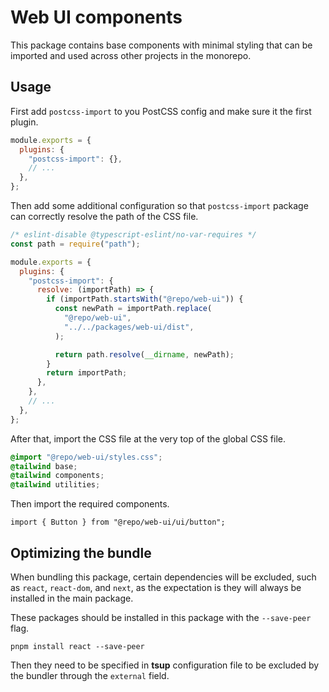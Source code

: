 # Web UI components

This package contains base components with minimal styling that can be imported and used across other projects in the monorepo.

## Usage

First add `postcss-import` to you PostCSS config and make sure it the first plugin.

```js
module.exports = {
  plugins: {
    "postcss-import": {},
    // ...
  },
};
```

Then add some additional configuration so that `postcss-import` package can correctly resolve the path of the CSS file.

```js
/* eslint-disable @typescript-eslint/no-var-requires */
const path = require("path");

module.exports = {
  plugins: {
    "postcss-import": {
      resolve: (importPath) => {
        if (importPath.startsWith("@repo/web-ui")) {
          const newPath = importPath.replace(
            "@repo/web-ui",
            "../../packages/web-ui/dist",
          );

          return path.resolve(__dirname, newPath);
        }
        return importPath;
      },
    },
    // ...
  },
};
```

After that, import the CSS file at the very top of the global CSS file.

```css
@import "@repo/web-ui/styles.css";
@tailwind base;
@tailwind components;
@tailwind utilities;
```

Then import the required components.

```tsx
import { Button } from "@repo/web-ui/ui/button";
```

## Optimizing the bundle

When bundling this package, certain dependencies will be excluded, such as `react`, `react-dom`, and `next`, as the expectation is they will always be installed in the main package.

These packages should be installed in this package with the `--save-peer` flag.

```shell
pnpm install react --save-peer
```

Then they need to be specified in **tsup** configuration file to be excluded by the bundler through the `external` field.
